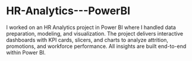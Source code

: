 # HR-Analytics---PowerBI
I worked on an HR Analytics project in Power BI where I handled data preparation, modeling, and visualization. The project delivers interactive dashboards with KPI cards, slicers, and charts to analyze attrition, promotions, and workforce performance. All insights are built end-to-end within Power BI.

